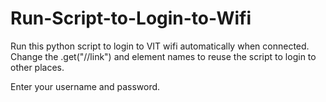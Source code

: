 # Run-Script-to-Login-to-Wifi
Run this python script to login to VIT wifi automatically when connected.
Change the .get("//link") and element names to reuse the script to login to other places.

Enter your username and password.
